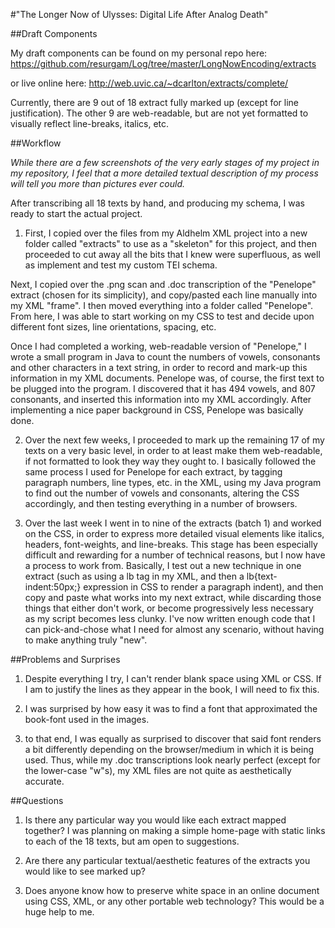 #"The Longer Now of Ulysses: Digital Life After Analog Death"

##Draft Components

My draft components can be found on my personal repo here: https://github.com/resurgam/Log/tree/master/LongNowEncoding/extracts

or live online here: http://web.uvic.ca/~dcarlton/extracts/complete/

Currently, there are 9 out of 18 extract fully marked up (except for line justification). The other 9 are web-readable, but are not yet formatted to visually reflect line-breaks, italics, etc.

##Workflow
 
*While there are a few screenshots of the very early stages of my project in my repository, I feel that a more detailed textual description of my process will tell you more than pictures ever could.*

After transcribing all 18 texts by hand, and producing my schema, I was ready to start the actual project.

1. First, I copied over the files from my Aldhelm XML project into a new folder called "extracts" to use as a "skeleton" for this project, and then proceeded to cut away all the bits that I knew were superfluous, as well as implement and test my custom TEI schema.  

Next, I copied over the .png scan and .doc transcription of the "Penelope" extract (chosen for its simplicity), and copy/pasted each line manually into my XML "frame". I then moved everything into a folder called "Penelope". From here, I was able to start working on my CSS to test and decide upon different font sizes, line orientations, spacing, etc.  

Once I had completed a working, web-readable version of "Penelope," I wrote a small program in Java to count the numbers of vowels, consonants and other characters in a text string, in order to record and mark-up this information in my XML documents. Penelope was, of course, the first text to be plugged into the program. I discovered that it has 494 vowels, and 807 consonants, and inserted this information into my XML accordingly. After implementing a nice paper background in CSS, Penelope was basically done. 

2. Over the next few weeks, I proceeded to mark up the remaining 17 of my texts on a very basic level, in order to at least make them web-readable, if not formatted to look they way they ought to. I basically followed the same process I used for Penelope for each extract, by tagging paragraph numbers, line types, etc. in the XML, using my Java program to find out the number of vowels and consonants, altering the CSS accordingly, and then testing everything in a number of browsers. 

3. Over the last week I went in to nine of the extracts (batch 1) and worked on the CSS, in order to express more detailed visual elements like italics, headers, font-weights, and line-breaks. This stage has been especially difficult and rewarding for a number of technical reasons, but I now have a process to work from. Basically, I test out a new technique in one extract (such as using a lb tag in my XML, and then a lb{text-indent:50px;} expression in CSS to render a paragraph indent), and then copy and paste what works into my next extract, while discarding those things that either don't work, or become progressively less necessary as my script becomes less clunky. I've now written enough code that I can pick-and-chose what I need for almost any scenario, without having to make anything truly "new".  

##Problems and Surprises

1. Despite everything I try, I can't render blank space using XML or CSS. If I am to justify the lines as they appear in the book, I will need to fix this.

2. I was surprised by how easy it was to find a font that approximated the book-font used in the images.

3. to that end, I was equally as surprised to discover that said font renders a bit differently depending on the browser/medium in which it is being used. Thus, while my .doc transcriptions look nearly perfect (except for the lower-case "w"s), my XML files are not quite as aesthetically accurate.


##Questions

1. Is there any particular way you would like each extract mapped together? I was planning on making a simple home-page with static links to each of the 18 texts, but am open to suggestions.

2. Are there any particular textual/aesthetic features of the extracts you would like to see marked up?

3. Does anyone know how to preserve white space in an online document using CSS, XML, or any other portable web technology? This would be a huge help to me.


